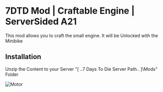 # 7DTD Mod | Craftable Engine | ServerSided A21

This mod allows you to craft the small engine. It will be Unlocked with the Minibike

## Installation

Unzip the Content to your Server "[ ..7 Days To Die Server Path.. ]\Mods" Folder

![Motor]([http://url/to/img.png](https://razrnet.de/serverthings/motor.png))
